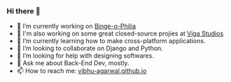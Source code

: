 ### Hi there 👋

- 🔭 I’m currently working on [Binge-o-Philia](https://play.google.com/store/apps/details?id=com.vibhu4agarwal.Binge_o_Philia)
- 💼 I'm also working on some great closed-source projies at [Viga Studios](https://github.com/Viga-Entertainment-Technology/)
- 🌱 I’m currently learning how to make cross-platform applications.
- 👯 I’m looking to collaborate on Django and Python.
- 🤔 I’m looking for help with designing softwares.
- 💬 Ask me about Back-End Dev, mostly.
- 📫 How to reach me: [vibhu-agarwal.github.io](https://vibhu-agarwal.github.io/)
<!--- 😄 Pronouns: ...-->
<!--- ⚡ Fun fact: ... ...-->
